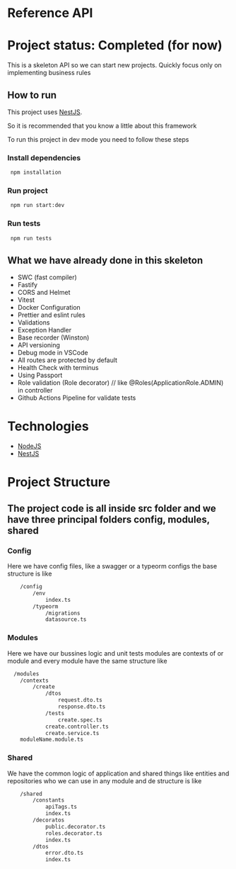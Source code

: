 # Reference API

# Project status: Completed (for now)

This is a skeleton API so we can start new projects.
Quickly focus only on implementing business rules

## How to run

This project uses [NestJS](https://docs.nestjs.com/).

So it is recommended that you know a little about this framework

To run this project in dev mode you need to follow these steps

### Install dependencies

```bash
 npm installation
```

### Run project

```bash
 npm run start:dev
```

### Run tests

```bash
 npm run tests
```

## What we have already done in this skeleton

- SWC (fast compiler)
- Fastify
- CORS and Helmet
- Vitest
- Docker Configuration
- Prettier and eslint rules
- Validations
- Exception Handler
- Base recorder (Winston)
- API versioning
- Debug mode in VSCode
- All routes are protected by default
- Health Check with terminus
- Using Passport
- Role validation (Role decorator) // like @Roles(ApplicationRole.ADMIN) in controller
- Github Actions Pipeline for validate tests

# Technologies

- [NodeJS](https://nodejs.org/en/docs)
- [NestJS](https://docs.nestjs.com/)

# Project Structure

## The project code is all inside src folder and we have three principal folders config, modules, shared

### Config

Here we have config files, like a swagger or a typeorm configs the base structure is like

```bash
    /config
        /env
            index.ts
        /typeorm
            /migrations
            datasource.ts
```

### Modules

Here we have our bussines logic and unit tests modules are contexts of or module and every module have the same structure like

```bash
  /modules
    /contexts
        /create
            /dtos
                request.dto.ts
                response.dto.ts
            /tests
                create.spec.ts
            create.controller.ts
            create.service.ts
    moduleName.module.ts
```

### Shared

We have the common logic of application and shared things like entities and repositories who we can use in any module and de structure is like

```bash
    /shared
        /constants
            apiTags.ts
            index.ts
        /decoratos
            public.decorator.ts
            roles.decorator.ts
            index.ts
        /dtos
            error.dto.ts
            index.ts
```
